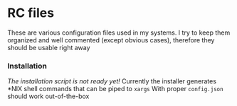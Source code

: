 # RC files

These are various configuration files used in my systems. I try to keep them organized and well commented (except obvious cases),
therefore they should be usable right away

### Installation

*The installation script is not ready yet!*
Currently the installer generates \*NIX shell commands that can be piped to `xargs`
With proper `config.json` should work out-of-the-box
